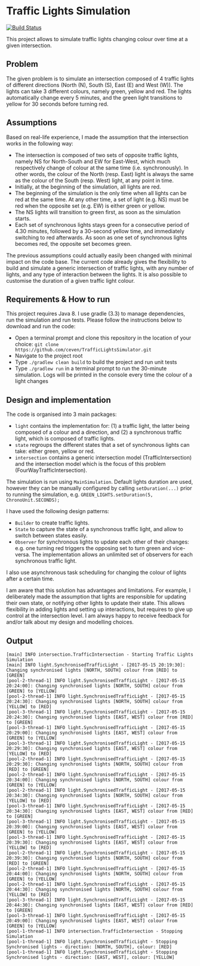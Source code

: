 # Traffic Lights Simulation
[![Build Status](https://travis-ci.org/ceven/TrafficLightsSimulator.svg?branch=master)](https://travis-ci.org/ceven/TrafficLightsSimulator)


This project allows to simulate traffic lights changing colour over time at a given intersection. 

## Problem
The given problem is to simulate an intersection composed of 4 traffic lights of different directions (North (N), South (S), East (E) and West (W)). The lights can take 3 different colours, namely green, yellow and red. The lights automatically change every 5 minutes, and the green light transitions to yellow for 30 seconds before turning red.

## Assumptions
Based on real-life experience, I made the assumption that the intersection works in the following way:

 - The intersection is composed of two sets of opposite traffic lights, namely NS for North-South and EW for East-West, which much respectively change of colour at the same time (i.e. synchronously). In other words, the colour of the North (resp. East) light is always the same as the colour of the South (resp. West) light, at any point in time.
 - Initially, at the beginning of the simulation, all lights are red. 
 - The beginning of the simulation is the only time when all lights can be red at the same time. At any other time, a set of light (e.g. NS) must be red when the opposite set (e.g. EW) is either green or yellow.
 - The NS lights will transition to green first, as soon as the simulation starts.
 - Each set of synchronous lights stays green for a consecutive period of 4.30 minutes, followed by a 30-second yellow time, and immediately switching to red afterwards. As soon as one set of synchronous lights becomes red, the opposite set becomes green.

The previous assumptions could actually easily been changed with minimal impact on the code base. The current code already gives the flexibility to build and simulate a generic intersection of traffic lights, with any number of lights, and any type of interaction between the lights. It is also possible to customise the duration of a given traffic light colour.

## Requirements & How to run
This project requires Java 8. I use gradle (3.3) to manage dependencies, run the simulation and run tests. Please follow the instructions 
below to download and run the code:

 - Open a terminal prompt and clone this repository in the location of your choice: ```git clone https://github.com/ceven/TrafficLightsSimulator.git```
 - Navigate to the project root
 - Type ```./gradlew clean build``` to build the project and run unit tests
 - Type ```./gradlew run``` in a terminal prompt to run the 30-minute simulation. Logs will be printed in the console every time the colour
  of a light changes

## Design and implementation
The code is organised into 3 main packages:

 - ```light``` contains the implementation for: (1) a traffic light, the latter being composed of a colour and a direction, and (2) a synchronous traffic light, which is composed of traffic lights.
 - `state` regroups the different states that a set of synchronous lights can take: either green, yellow or red.
 - `intersection` contains a generic intersection model (TrafficIntersection) and the intersection model which is the focus of this problem (FourWayTrafficIntersection).

The simulation is run using `MainSimulation`. Default lights duration are used, however they can be manually configured by calling 
`setDuration(...)` prior to running the simulation, e.g. `GREEN_LIGHTS.setDuration(5, ChronoUnit.SECONDS);`

I have used the following design patterns:
 - `Builder` to create traffic lights.
 - `State` to capture the state of a synchronous traffic light, and allow to switch between states easily.
 - `Observer` for synchronous lights to update each other of their changes: e.g. one turning red triggers the opposing set to turn green and vice-versa. The implementation allows an unlimited set of observers for each synchronous traffic light.

I also use asynchronous task scheduling for changing the colour of lights after a certain time.

I am aware that this solution has advantages and limitations. For example, I deliberately made the assumption that lights are responsible 
for updating their own state, or notifying other lights to update their state. This allows flexibility in adding lights and setting up 
interactions, but requires to give up control at the intersection level. I am always happy to receive feedback for and/or talk about my 
design and modelling choices.

## Output

    [main] INFO intersection.TrafficIntersection - Starting Traffic Lights Simulation
    [main] INFO light.SynchronisedTrafficLight - [2017-05-15 20:19:30]: Changing synchronised lights [NORTH, SOUTH] colour from [RED] to [GREEN]
    [pool-2-thread-1] INFO light.SynchronisedTrafficLight - [2017-05-15 20:24:00]: Changing synchronised lights [NORTH, SOUTH] colour from [GREEN] to [YELLOW]
    [pool-2-thread-1] INFO light.SynchronisedTrafficLight - [2017-05-15 20:24:30]: Changing synchronised lights [NORTH, SOUTH] colour from [YELLOW] to [RED]
    [pool-3-thread-1] INFO light.SynchronisedTrafficLight - [2017-05-15 20:24:30]: Changing synchronised lights [EAST, WEST] colour from [RED] to [GREEN]
    [pool-3-thread-1] INFO light.SynchronisedTrafficLight - [2017-05-15 20:29:00]: Changing synchronised lights [EAST, WEST] colour from [GREEN] to [YELLOW]
    [pool-3-thread-1] INFO light.SynchronisedTrafficLight - [2017-05-15 20:29:30]: Changing synchronised lights [EAST, WEST] colour from [YELLOW] to [RED]
    [pool-2-thread-1] INFO light.SynchronisedTrafficLight - [2017-05-15 20:29:30]: Changing synchronised lights [NORTH, SOUTH] colour from [RED] to [GREEN]
    [pool-2-thread-1] INFO light.SynchronisedTrafficLight - [2017-05-15 20:34:00]: Changing synchronised lights [NORTH, SOUTH] colour from [GREEN] to [YELLOW]
    [pool-2-thread-1] INFO light.SynchronisedTrafficLight - [2017-05-15 20:34:30]: Changing synchronised lights [NORTH, SOUTH] colour from [YELLOW] to [RED]
    [pool-3-thread-1] INFO light.SynchronisedTrafficLight - [2017-05-15 20:34:30]: Changing synchronised lights [EAST, WEST] colour from [RED] to [GREEN]
    [pool-3-thread-1] INFO light.SynchronisedTrafficLight - [2017-05-15 20:39:00]: Changing synchronised lights [EAST, WEST] colour from [GREEN] to [YELLOW]
    [pool-3-thread-1] INFO light.SynchronisedTrafficLight - [2017-05-15 20:39:30]: Changing synchronised lights [EAST, WEST] colour from [YELLOW] to [RED]
    [pool-2-thread-1] INFO light.SynchronisedTrafficLight - [2017-05-15 20:39:30]: Changing synchronised lights [NORTH, SOUTH] colour from [RED] to [GREEN]
    [pool-2-thread-1] INFO light.SynchronisedTrafficLight - [2017-05-15 20:44:00]: Changing synchronised lights [NORTH, SOUTH] colour from [GREEN] to [YELLOW]
    [pool-2-thread-1] INFO light.SynchronisedTrafficLight - [2017-05-15 20:44:30]: Changing synchronised lights [NORTH, SOUTH] colour from [YELLOW] to [RED]
    [pool-3-thread-1] INFO light.SynchronisedTrafficLight - [2017-05-15 20:44:30]: Changing synchronised lights [EAST, WEST] colour from [RED] to [GREEN]
    [pool-3-thread-1] INFO light.SynchronisedTrafficLight - [2017-05-15 20:49:00]: Changing synchronised lights [EAST, WEST] colour from [GREEN] to [YELLOW]
    [pool-1-thread-1] INFO intersection.TrafficIntersection - Stopping Simulation
    [pool-1-thread-1] INFO light.SynchronisedTrafficLight - Stopping Synchronised lights - direction: [NORTH, SOUTH], colour: [RED]
    [pool-1-thread-1] INFO light.SynchronisedTrafficLight - Stopping Synchronised lights - direction: [EAST, WEST], colour: [YELLOW]
    